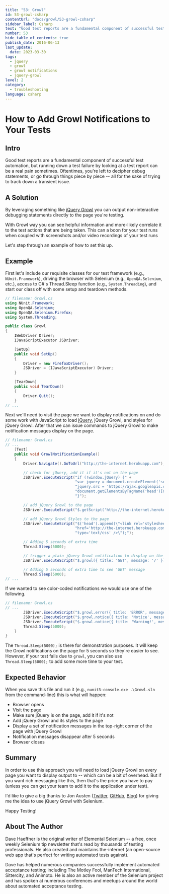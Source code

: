 ```yaml
---
title: "53: Growl"
id: 53-growl-csharp
contentUrl: "docs/growl/53-growl-csharp"
sidebar_label: Csharp
text: "Good test reports are a fundamental component of successful test automation, but running down a test failure by looking at a test report can be a real pain sometimes. Oftentimes, you're left to decipher debug statements, or go through things piece by piece all for the sake of trying to track down a transient issue."
number: 53
hide_table_of_contents: true
publish_date: 2016-06-13
last_update:
  date: 2023-03-30
tags:
  - jquery
  - growl
  - growl notifications
  - jquery-growl
level: 2
category:
  - troubleshooting
language: csharp
---
```


# How to Add Growl Notifications to Your Tests

## Intro

Good test reports are a fundamental component of successful test automation, but running down a test failure by looking at a test report can be a real pain sometimes. Oftentimes, you're left to decipher debug statements, or go through things piece by piece -- all for the sake of trying to track down a transient issue.

## A Solution

By leveraging something like [jQuery Growl](http://ksylvest.github.io/jquery-growl/) you can output non-interactive debugging statements directly to the page you're testing.

With Growl way you can see helpful information and more-likely correlate it to the test actions that are being taken. This can a boon for your test runs when coupled with screenshots and/or video recordings of your test runs

Let's step through an example of how to set this up.

## Example

First let's include our requisite classes for our test framework (e.g., `NUnit.Framework`), driving the browser with Selenium (e.g., `OpenQA.Selenium`, etc.), access to C#'s Thread.Sleep function (e.g., `System.Threading`), and start our class off with some setup and teardown methods.

```csharp
// filename: Growl.cs
using NUnit.Framework;
using OpenQA.Selenium;
using OpenQA.Selenium.Firefox;
using System.Threading;

public class Growl
{
    IWebDriver Driver;
    IJavaScriptExecutor JSDriver;

    [SetUp]
    public void SetUp()
    {
        Driver = new FirefoxDriver();
        JSDriver = (IJavaScriptExecutor) Driver;
    }

    [TearDown]
    public void TearDown()
    {
        Driver.Quit();
    }
// ...
```

Next we'll need to visit the page we want to display notifications on and do some work with JavaScript to load [jQuery](http://jquery.com/), jQuery Growl, and styles for jQuery Growl. After that we can issue commands to jQuery Growl to make notification messages display on the page.

```csharp
// filename: Growl.cs
// ...
    [Test]
    public void GrowlNotificationExample()
    {
        Driver.Navigate().GoToUrl("http://the-internet.herokuapp.com");

        // check for jQuery, add it if it's not on the page
        JSDriver.ExecuteScript("if (!window.jQuery) {" +
                               "var jquery = document.createElement('script'); jquery.type = 'text/javascript';" +
                               "jquery.src = 'https://ajax.googleapis.com/ajax/libs/jquery/2.0.2/jquery.min.js';" +
                               "document.getElementsByTagName('head')[0].appendChild(jquery);" +
                               "}");

        // add jQuery Growl to the page
        JSDriver.ExecuteScript("$.getScript('http://the-internet.herokuapp.com/js/vendor/jquery.growl.js')");

        // add jQuery Growl Styles to the page
        JSDriver.ExecuteScript("$('head').append(\"<link rel='stylesheet' " +
                               "href='http://the-internet.herokuapp.com/css/jquery.growl.css' " +
                               "type='text/css' />\");");

        // Adding 5 seconds of extra time
        Thread.Sleep(5000);

        // trigger a plain jQuery Growl notification to display on the page
        JSDriver.ExecuteScript("$.growl({ title: 'GET', message: '/' });");

        // Adding 5 seconds of extra time to see 'GET' message
        Thread.Sleep(5000);
// ...
```

If we wanted to see color-coded notifications we would use one of the following.

```csharp
// filename: Growl.cs
// ...
        JSDriver.ExecuteScript("$.growl.error({ title: 'ERROR', message: 'your message goes here' });");
        JSDriver.ExecuteScript("$.growl.notice({ title: 'Notice', message: 'your notice message goes here' });");
        JSDriver.ExecuteScript("$.growl.notice({ title: 'Warning!', message: 'your warning message goes here' });");
        Thread.Sleep(5000);
    }
}
```

The `Thread.Sleep(5000);` is there for demonstration purposes. It will keep the Growl notifications on the page for 5 seconds so they're easier to see. However, if your test fails due to `growl`, you can also use `Thread.Sleep(5000);` to add some more time to your test.

## Expected Behavior

When you save this file and run it (e.g., `nunit3-console.exe .\Growl.sln` from the command-line) this is what will happen:

- Browser opens
- Visit the page
- Make sure jQuery is on the page, add it if it's not
- Add jQuery Growl and its styles to the page
- Display a set of notification messages in the top-right corner of the page with jQuery Growl
- Notification messages disappear after 5 seconds
- Browser closes

## Summary

In order to use this approach you will need to load jQuery Growl on every page you want to display output to -- which can be a bit of overhead. But if you want rich messaging like this, then that's the price you have to pay (unless you can get your team to add it to the application under test).

I'd like to give a big thanks to Jon Austen ([Twitter](https://twitter.com/austenjt), [GitHub](https://github.com/djangofan), [Blog](http://jonausten.info/)) for giving me the idea to use jQuery Growl with Selenium.

Happy Testing!

## About The Author

Dave Haeffner is the original writer of Elemental Selenium -- a free, once weekly Selenium tip newsletter that's read by thousands of testing professionals. He also created and maintains the-internet (an open-source web app that's perfect for writing automated tests against).

Dave has helped numerous companies successfully implement automated acceptance testing; including The Motley Fool, ManTech International, Sittercity, and Animoto. He is also an active member of the Selenium project and has spoken at numerous conferences and meetups around the world about automated acceptance testing.
